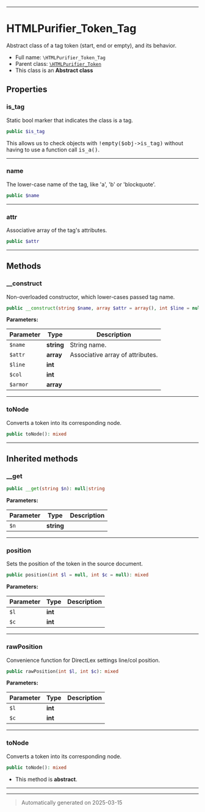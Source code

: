 ***

# HTMLPurifier_Token_Tag

Abstract class of a tag token (start, end or empty), and its behavior.



* Full name: `\HTMLPurifier_Token_Tag`
* Parent class: [`\HTMLPurifier_Token`](./HTMLPurifier_Token.md)
* This class is an **Abstract class**



## Properties


### is_tag

Static bool marker that indicates the class is a tag.

```php
public $is_tag
```

This allows us to check objects with <tt>!empty($obj->is_tag)</tt>
without having to use a function call <tt>is_a()</tt>.




***

### name

The lower-case name of the tag, like 'a', 'b' or 'blockquote'.

```php
public $name
```






***

### attr

Associative array of the tag's attributes.

```php
public $attr
```






***

## Methods


### __construct

Non-overloaded constructor, which lower-cases passed tag name.

```php
public __construct(string $name, array $attr = array(), int $line = null, int $col = null, array $armor = array()): mixed
```








**Parameters:**

| Parameter | Type | Description |
|-----------|------|-------------|
| `$name` | **string** | String name. |
| `$attr` | **array** | Associative array of attributes. |
| `$line` | **int** |  |
| `$col` | **int** |  |
| `$armor` | **array** |  |





***

### toNode

Converts a token into its corresponding node.

```php
public toNode(): mixed
```












***


## Inherited methods


### __get



```php
public __get(string $n): null|string
```








**Parameters:**

| Parameter | Type | Description |
|-----------|------|-------------|
| `$n` | **string** |  |





***

### position

Sets the position of the token in the source document.

```php
public position(int $l = null, int $c = null): mixed
```








**Parameters:**

| Parameter | Type | Description |
|-----------|------|-------------|
| `$l` | **int** |  |
| `$c` | **int** |  |





***

### rawPosition

Convenience function for DirectLex settings line/col position.

```php
public rawPosition(int $l, int $c): mixed
```








**Parameters:**

| Parameter | Type | Description |
|-----------|------|-------------|
| `$l` | **int** |  |
| `$c` | **int** |  |





***

### toNode

Converts a token into its corresponding node.

```php
public toNode(): mixed
```




* This method is **abstract**.







***


***
> Automatically generated on 2025-03-15

